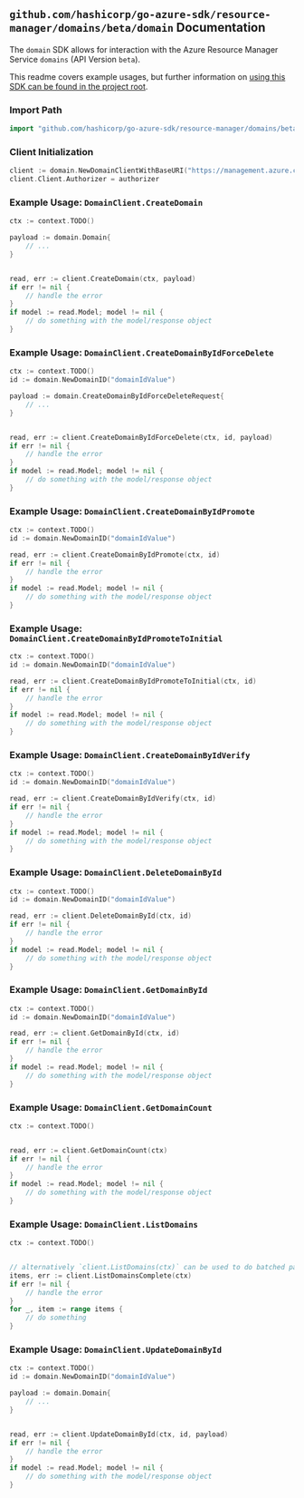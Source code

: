 
## `github.com/hashicorp/go-azure-sdk/resource-manager/domains/beta/domain` Documentation

The `domain` SDK allows for interaction with the Azure Resource Manager Service `domains` (API Version `beta`).

This readme covers example usages, but further information on [using this SDK can be found in the project root](https://github.com/hashicorp/go-azure-sdk/tree/main/docs).

### Import Path

```go
import "github.com/hashicorp/go-azure-sdk/resource-manager/domains/beta/domain"
```


### Client Initialization

```go
client := domain.NewDomainClientWithBaseURI("https://management.azure.com")
client.Client.Authorizer = authorizer
```


### Example Usage: `DomainClient.CreateDomain`

```go
ctx := context.TODO()

payload := domain.Domain{
	// ...
}


read, err := client.CreateDomain(ctx, payload)
if err != nil {
	// handle the error
}
if model := read.Model; model != nil {
	// do something with the model/response object
}
```


### Example Usage: `DomainClient.CreateDomainByIdForceDelete`

```go
ctx := context.TODO()
id := domain.NewDomainID("domainIdValue")

payload := domain.CreateDomainByIdForceDeleteRequest{
	// ...
}


read, err := client.CreateDomainByIdForceDelete(ctx, id, payload)
if err != nil {
	// handle the error
}
if model := read.Model; model != nil {
	// do something with the model/response object
}
```


### Example Usage: `DomainClient.CreateDomainByIdPromote`

```go
ctx := context.TODO()
id := domain.NewDomainID("domainIdValue")

read, err := client.CreateDomainByIdPromote(ctx, id)
if err != nil {
	// handle the error
}
if model := read.Model; model != nil {
	// do something with the model/response object
}
```


### Example Usage: `DomainClient.CreateDomainByIdPromoteToInitial`

```go
ctx := context.TODO()
id := domain.NewDomainID("domainIdValue")

read, err := client.CreateDomainByIdPromoteToInitial(ctx, id)
if err != nil {
	// handle the error
}
if model := read.Model; model != nil {
	// do something with the model/response object
}
```


### Example Usage: `DomainClient.CreateDomainByIdVerify`

```go
ctx := context.TODO()
id := domain.NewDomainID("domainIdValue")

read, err := client.CreateDomainByIdVerify(ctx, id)
if err != nil {
	// handle the error
}
if model := read.Model; model != nil {
	// do something with the model/response object
}
```


### Example Usage: `DomainClient.DeleteDomainById`

```go
ctx := context.TODO()
id := domain.NewDomainID("domainIdValue")

read, err := client.DeleteDomainById(ctx, id)
if err != nil {
	// handle the error
}
if model := read.Model; model != nil {
	// do something with the model/response object
}
```


### Example Usage: `DomainClient.GetDomainById`

```go
ctx := context.TODO()
id := domain.NewDomainID("domainIdValue")

read, err := client.GetDomainById(ctx, id)
if err != nil {
	// handle the error
}
if model := read.Model; model != nil {
	// do something with the model/response object
}
```


### Example Usage: `DomainClient.GetDomainCount`

```go
ctx := context.TODO()


read, err := client.GetDomainCount(ctx)
if err != nil {
	// handle the error
}
if model := read.Model; model != nil {
	// do something with the model/response object
}
```


### Example Usage: `DomainClient.ListDomains`

```go
ctx := context.TODO()


// alternatively `client.ListDomains(ctx)` can be used to do batched pagination
items, err := client.ListDomainsComplete(ctx)
if err != nil {
	// handle the error
}
for _, item := range items {
	// do something
}
```


### Example Usage: `DomainClient.UpdateDomainById`

```go
ctx := context.TODO()
id := domain.NewDomainID("domainIdValue")

payload := domain.Domain{
	// ...
}


read, err := client.UpdateDomainById(ctx, id, payload)
if err != nil {
	// handle the error
}
if model := read.Model; model != nil {
	// do something with the model/response object
}
```

